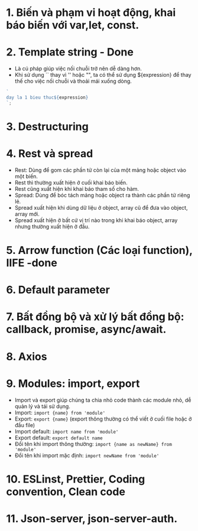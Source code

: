 # 1. Biến và phạm vi hoạt động, khai báo biến với var,let, const.

# 2. Template string - Done

- Là cú pháp giúp việc nối chuỗi trở nên dễ dàng hơn.
- Khi sử dụng `` thay vì '' hoặc "", ta có thể sử dụng ${expression} để thay thế cho việc nối chuỗi và thoải mái xuống dòng.

```js
`
day la 1 bieu thuc${expression} 
`;
```

# 3. Destructuring

# 4. Rest và spread

- Rest: Dùng để gom các phần tử còn lại của một mảng hoặc object vào một biến.
- Rest thì thường xuất hiện ở cuối khai báo biến.
- Rest cũng xuất hiện khi khai báo tham số cho hàm.
- Spread: Dùng để bóc tách mảng hoặc object ra thành các phần tử riêng lẻ.
- Spread xuất hiện khi dùng dữ liệu ở object, array cũ để đưa vào object, array mới.
- Spread xuất hiện ở bất cứ vị trí nào trong khi khai báo object, array nhưng thường xuất hiện ở đầu.

# 5. Arrow function (Các loại function), IIFE -done

# 6. Default parameter

# 7. Bất đồng bộ và xử lý bất đồng bộ: callback, promise, async/await.

# 8. Axios

# 9. Modules: import, export

- Import và export giúp chúng ta chia nhỏ code thành các module nhỏ, dễ quản lý và tái sử dụng.
- Import: `import {name} from 'module'`
- Export: `export {name}` (export thông thường có thể viết ở cuối file hoặc ở đầu file)
- Import default: `import name from 'module'`
- Export default: `export default name`
- Đổi tên khi import thông thường: `import {name as newName} from 'module'`
- Đổi tên khi import mặc định: `import newName from 'module'`

# 10. ESLinst, Prettier, Coding convention, Clean code

# 11. Json-server, json-server-auth.

